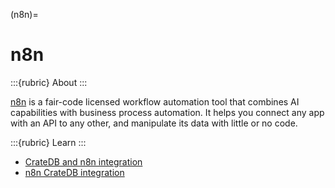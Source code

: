 (n8n)=
# n8n

:::{rubric} About
:::

[n8n] is a fair-code licensed workflow automation tool that combines AI capabilities
with business process automation. It helps you connect any app with an API to
any other, and manipulate its data with little or no code.

:::{rubric} Learn
:::

- [CrateDB and n8n integration]
- [n8n CrateDB integration]


[CrateDB and n8n integration]: https://cratedb.com/integrations/cratedb-and-n8n
[n8n]: https://docs.n8n.io/
[n8n CrateDB integration]: https://n8n.io/integrations/cratedb/
